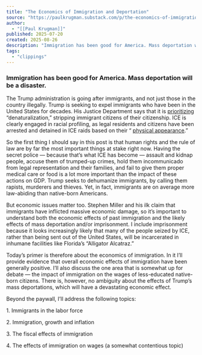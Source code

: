 ```yaml
---
title: "The Economics of Immigration and Deportation"
source: "https://paulkrugman.substack.com/p/the-economics-of-immigration-and?utm_source=post-email-title&publication_id=277517&post_id=168768261&utm_campaign=email-post-title&isFreemail=true&r=5dvur6&triedRedirect=true"
author:
  - "[[Paul Krugman]]"
published: 2025-07-20
created: 2025-08-26
description: "Immigration has been good for America. Mass deportation will be a disaster."
tags:
  - "clippings"
---
```

### Immigration has been good for America. Mass deportation will be a disaster.

The Trump administration is going after immigrants, and not just those in the country illegally. Trump is seeking to expel immigrants who have been in the United States for decades. His Justice Department says that it is [prioritizing](https://www.npr.org/2025/06/30/nx-s1-5445398/denaturalization-trump-immigration-enforcement) “denaturalization,” stripping immigrant citizens of their citizenship. ICE is clearly engaged in racial profiling, as legal residents and citizens have been arrested and detained in ICE raids based on their “ [physical appearance](https://www.msnbc.com/rachel-maddow-show/maddowblog/white-house-border-czar-suggests-ice-can-detain-people-based-physical-rcna218285).”

So the first thing I should say in this post is that human rights and the rule of law are by far the most important things at stake right now. Having the secret police — because that’s what ICE has become — assault and kidnap people, accuse them of trumped-up crimes, hold them incommunicado from legal representation and their families, and fail to give them proper medical care or food is a lot more important than the impact of these actions on GDP. Trump seeks to dehumanize immigrants, by calling them rapists, murderers and thieves. Yet, in fact, immigrants are on average more law-abiding than native-born Americans.

But economic issues matter too. Stephen Miller and his ilk claim that immigrants have inflicted massive economic damage, so it’s important to understand both the economic effects of past immigration and the likely effects of mass deportation and/or imprisonment. I include imprisonment because it looks increasingly likely that many of the people seized by ICE, rather than being sent out of the United States, will be incarcerated in inhumane facilities like Florida’s “Alligator Alcatraz.”

Today’s primer is therefore about the economics of immigration. In it I’ll provide evidence that overall economic effects of immigration have been generally positive. I’ll also discuss the one area that is somewhat up for debate — the impact of immigration on the wages of less-educated native-born citizens. There is, however, no ambiguity about the effects of Trump’s mass deportations, which will have a devastating economic effect.

Beyond the paywall, I’ll address the following topics:

1\. Immigrants in the labor force

2\. Immigration, growth and inflation

3\. The fiscal effects of immigration

4\. The effects of immigration on wages (a somewhat contentious topic)